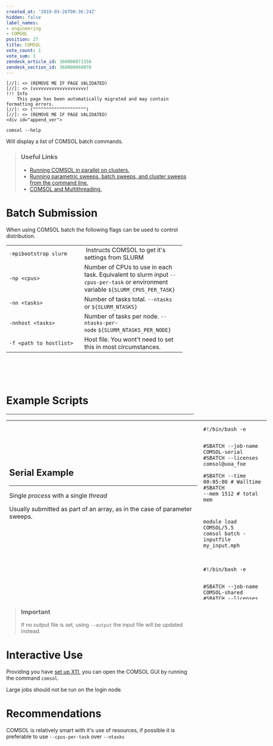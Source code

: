 ```yaml
---
created_at: '2019-03-26T00:36:24Z'
hidden: false
label_names:
- engineering
- COMSOL
position: 27
title: COMSOL
vote_count: 1
vote_sum: 1
zendesk_article_id: 360000871556
zendesk_section_id: 360000040076
---
```



    [//]: <> (REMOVE ME IF PAGE VALIDATED)
    [//]: <> (vvvvvvvvvvvvvvvvvvvv)
    !!! Info
        This page has been automatically migrated and may contain formatting errors.
    [//]: <> (^^^^^^^^^^^^^^^^^^^^)
    [//]: <> (REMOVE ME IF PAGE VALIDATED)
    <div id="append_ver">
<pre><code>comsol --help</code></pre>
<p>Will display a list of COMSOL batch commands.</p>
</div>
<blockquote class="blockquote-tip">
<h3 id="prerequisites">Useful Links</h3>
<ul>
<li><a href="https://www.comsol.com/support/knowledgebase/1001/" target="_self">Running COMSOL in parallel on clusters.</a></li>
<li><a href="https://www.comsol.com/support/knowledgebase/1250/" target="_self">Running parametric sweeps, batch sweeps, and cluster sweeps from the command line.</a></li>
<li><a href="https://www.comsol.com/support/knowledgebase/1096/" target="_self">COMSOL and Multithreading.</a></li>
</ul>
</blockquote>
<div>
<h1>Batch Submission</h1>
<p>When using COMSOL batch the following flags can be used to control distribution. </p>
<table style="width: 635px;">
<tbody>
<tr>
<td style="width: 185.953px;"><code>-mpibootstrap slurm</code></td>
<td style="width: 256.047px;"> Instructs COMSOL to get it's settings from SLURM</td>
</tr>
<tr>
<td style="width: 185.953px;"><code>-np &lt;cpus&gt;</code></td>
<td style="width: 256.047px;">Number of CPUs to use in each task. Equivalent to slurm input <code>--cpus-per-task</code> or environment variable <code>${SLURM_CPUS_PER_TASK}</code>
</td>
</tr>
<tr>
<td style="width: 185.953px;"><code>-nn &lt;tasks&gt;</code></td>
<td style="width: 256.047px;">Number of tasks total. <code>--ntasks</code> or <code>${SLURM_NTASKS}</code>
</td>
</tr>
<tr>
<td style="width: 185.953px;"><code>-nnhost &lt;tasks&gt;</code></td>
<td style="width: 256.047px;">Number of tasks per node. <code>--ntasks-per-node</code> <code>${SLURM_NTASKS_PER_NODE}</code>
</td>
</tr>
<tr>
<td style="width: 185.953px;"><code>-f &lt;path to hostlist&gt;</code></td>
<td style="width: 256.047px;">Host file. You wont't need to set this in most circumstances.</td>
</tr>
</tbody>
</table>
<h1> </h1>
<h1 id="example-script">Example Scripts</h1>
</div>
<hr>
<table style="height: 481px; width: 811px;">
<tbody>
<tr>
<td style="width: 506px;">
<h2>Serial Example</h2>
<hr>
<p>Single <em>process</em> with a single <em>thread</em></p>
<p>Usually submitted as part of an array, as in the case of parameter sweeps.</p>
</td>
<td style="width: 163px;">
<pre><code class="bash">#!/bin/bash -e

#SBATCH --job-name      COMSOL-serial<br>#SBATCH --licenses      comsol@uoa_foe <br>#SBATCH --time          00:05:00          # Walltime
#SBATCH --<span class="wysiwyg-color-black">mem</span>           1512               # total mem

module load COMSOL/5.5
<br>comsol batch -inputfile my_input.mph<br></code></pre>
</td>
</tr>
<tr>
<td style="width: 506px;">
<h2>Shared Memory Example</h2>
<hr>
<p> </p>
</td>
<td style="width: 163px;">
<pre><code class="bash">#!/bin/bash -e

#SBATCH --job-name      COMSOL-shared<br>#SBATCH --licenses      <a href="mailto:comsol@uoa_foe">comsol@</a>uoa_foe <br>#SBATCH --time          00:05:00        # Walltime<br>#SBATCH <span class="wysiwyg-color-red">--cpus-per-task</span> <span class="wysiwyg-color-red">8</span>
#SBATCH --<span class="wysiwyg-color-black">mem</span>           4G              # total mem

module load COMSOL/5.5
<br>comsol batch -mpibootstrap slurm -inputfile my_input.mph<br></code></pre>
</td>
</tr>
<tr>
<td style="width: 506px;">
<h2>Distributed Memory Example</h2>
<hr>
<p> </p>
</td>
<td style="width: 163px;">
<pre><code class="bash">#!/bin/bash -e

#SBATCH --job-name      COMSOL-distributed <br>#SBATCH --licenses      comsol@uoa_foe <br>#SBATCH --time          00:05:00            # Walltime<br>#SBATCH <span class="wysiwyg-color-red">--ntasks</span>        <span class="wysiwyg-color-red">8</span>           
#SBATCH <span class="wysiwyg-color-red">--mem-per-cpu</span>   <span class="wysiwyg-color-red">1500               </span> # mem per cpu

module load COMSOL/5.5<br>
comsolbatch -mpibootstrap slurm -inputfile my_input.mph<br></code></pre>
</td>
</tr>
<tr>
<td class="wysiwyg-text-align-left" style="width: 506px;">
<h2>Hybrid Example</h2>
<hr>
<p> </p>
</td>
<td style="width: 163px;">
<pre><code class="bash">#!/bin/bash -e

#SBATCH --job-name         COMSOL-hybrid <br>#SBATCH --licenses         comsol@uoa_foe<br>#SBATCH --time             00:05:00          # Walltime<br>#SBATCH <span class="wysiwyg-color-red">--<font color="#000000">ntasks         </font>  4 </span>                # total mem<br>#SBATCH <span class="wysiwyg-color-red">--cpus-per-task</span>    <span class="wysiwyg-color-red">16</span>
#SBATCH --<span class="wysiwyg-color-black">mem-per-cpu</span>      1500B             # total mem

module load COMSOL/5.5
<br>comsol batch -mpibootstrap slurm -inputfile my_input.mph<br></code></pre>
</td>
</tr>
</tbody>
</table>
<blockquote class="blockquote-warning">
<h3>Important</h3>
<p>If no output file is set, using <code>--output</code> the input file will be updated instead.</p>
</blockquote>
<h1>Interactive Use</h1>
<p>Providing you have <a href="https://support.nesi.org.nz/hc/en-gb/articles/360001075975" target="_self">set up X11</a>, you can open the COMSOL GUI by running the command <code>comsol</code>.</p>
<p>Large jobs should not be run on the login node.</p>
<h1>Recommendations</h1>
<p>COMSOL is relatively smart with it's use of resources, if possible it is preferable to use <code>--cpus-per-task</code> over <code>--ntasks</code></p>
<!--
<h1 id="best-practices">Resource requirements</h1>
<hr>
<p>
  COMSOL does not support MPI therefore <code>#SBATCH --ntasks</code> should never
  be greater than 1.
</p>
<p>
  Memory requirements depend on job type, but will scale up with number of CPUs
  ≈ linearly.
</p>
<p>
  Hyper-threading can benefit jobs using less than
  <dfn class="dictionary-of-numbers">8 CPUs</dfn>, but is not recommended on larger
  jobs.
</p>
<p>
  <em>Performance is highly depended on the model used. The above should only be used as a very rough guide.</em>
</p>
<p>
  <img src="https://support.nesi.org.nz/hc/article_attachments/360002021216/speedup_smoothed.png" alt="speedup_smoothed.png" width="1001" height="576">
</p>
-->